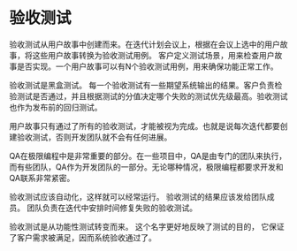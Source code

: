 # 验收测试
 验收测试从用户故事中创建而来。在迭代计划会议上，根据在会议上选中的用户故事，将这些用户故事转换为验收测试用例。 客户定义测试场景，用来检查用户故事是否实现。一个用户故事可以有N个验收测试用例，用来确保功能正常工作。

 验收测试是黑盒测试。 每一个验收测试有一些期望系统输出的结果。客户负责检验测试是否通过，并且根据测试的分值决定哪个失败的测试优先级最高。验收测试也作为发布前的回归测试。

 用户故事只有通过了所有的验收测试，才能被视为完成。也就是说每次迭代都要创建验收测试，否则开发团队就不会有任何进展。

 QA在极限编程中是非常重要的部分。在一些项目中，QA是由专门的团队来执行，而有些团队，QA作为开发团队的一部分。无论哪种情况，极限编程都要求开发和QA联系非常紧密。

 验收测试应该自动化，这样就可以经常运行。 验收测试的结果应该发给团队成员。 团队负责在迭代中安排时间修复失败的验收测试。

 验收测试是从功能性测试转变而来。 这个名字更好地反映了测试的目的， 它保证了客户需求被满足，因而系统验收通过了。